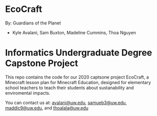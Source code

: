 # EcoCraft
By: Guardians of the Planet
- Kyle Avalani, Sam Buxton, Madeline Cummins, Thoa Nguyen

# Informatics Undergraduate Degree Capstone Project

This repo contains the code for our 2020 captsone project EcoCraft, a Minecraft lesson plan for Minecraft Education, designed for elementary school teachers to teach their students about sustanability and enviromental impacts. 

You can contact us at: avalani@uw.edu, samueb3@uw.edu, maddic9@uw.edu, and thoalala@uw.edu
